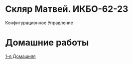 # Скляр Матвей. ИКБО-62-23
Конфигурационное Управление

# Домашние работы
[1-я Домашняя](https://github.com/Sttalkerr/homeworks/tree/main/1DZ)
